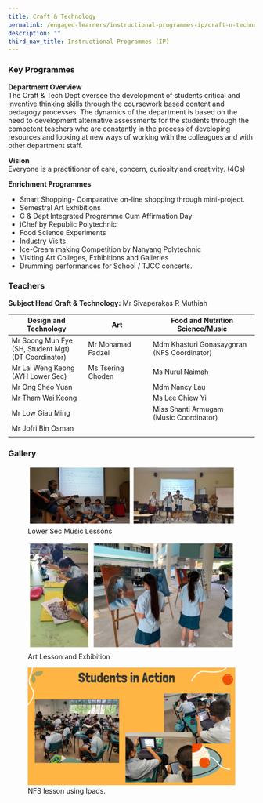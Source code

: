 ```yaml
---
title: Craft & Technology
permalink: /engaged-learners/instructional-programmes-ip/craft-n-technology/
description: ""
third_nav_title: Instructional Programmes (IP)
---
```

### Key Programmes

**Department Overview** <br>
The Craft & Tech Dept oversee the development of students critical and inventive thinking skills through the coursework based content and pedagogy processes. The dynamics of the department is based on the need to development alternative assessments for the students through the competent teachers who are constantly in the process of developing resources and looking at new ways of working with the colleagues and with other department staff.

**Vision** <br>
Everyone is a practitioner of care, concern, curiosity and creativity. (4Cs)

**Enrichment Programmes**
*   Smart Shopping- Comparative on-line shopping through mini-project.
*   Semestral Art Exhibitions
*   C & Dept Integrated Programme Cum Affirmation Day
*   iChef by Republic Polytechnic
*   Food Science Experiments
*   Industry Visits
*   Ice-Cream making Competition by Nanyang Polytechnic
*   Visiting Art Colleges, Exhibitions and Galleries
*   Drumming performances for School / TJCC concerts.

### Teachers

**Subject Head Craft & Technology:** Mr Sivaperakas R Muthiah

| Design and Technology | Art | Food and Nutrition Science/Music |
|---|---|---|
| Mr Soong Mun Fye<br>(SH, Student Mgt)<br>(DT Coordinator) | Mr Mohamad Fadzel | Mdm Khasturi Gonasaygnran<br>(NFS Coordinator) |
| Mr Lai Weng Keong<br>(AYH Lower Sec) | Ms Tsering Choden | Ms Nurul Naimah |
| Mr Ong Sheo Yuan |  | Mdm Nancy Lau |
| Mr Tham Wai Keong |  | Ms Lee Chiew Yi |
| Mr Low Giau Ming |  | Miss Shanti Armugam<br>(Music Coordinator) |
| Mr Jofri Bin Osman |  |  |
| | |

### Gallery

<figure>
<img src="/images/Capture.jpg">
<figcaption> Lower Sec Music Lessons </figcaption>
</figure>

<figure>
<img src="/images/Art%20lessons%20and%20exibition.jpg">
<figcaption> Art Lesson and Exhibition </figcaption>
</figure>

<figure>
<img src="/images/Craft%20%20Tech_5.png">
<figcaption> NFS lesson using Ipads. </figcaption>
</figure>